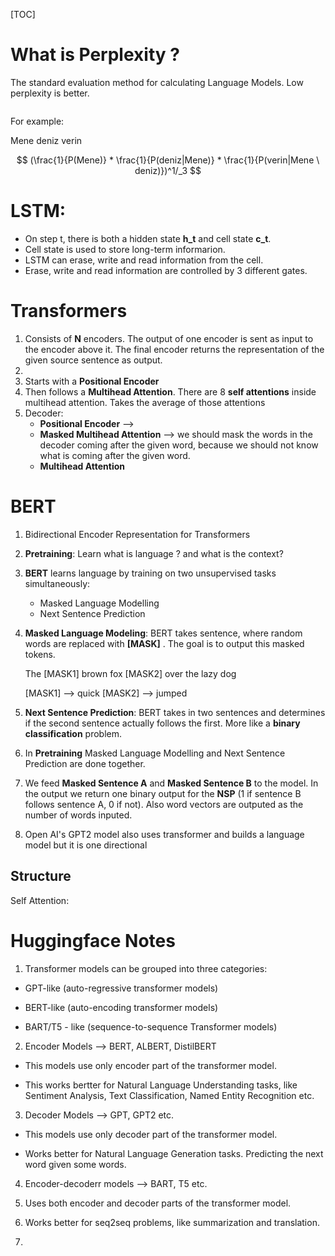 [TOC]



# What is Perplexity ?

The standard evaluation method for calculating Language Models. Low perplexity is better.

<img title="" src="file:///home/haziyevv/Documents/mynotes/figures/perplexity.png" alt="">

For example:

Mene deniz verin



$$
(\frac{1}{P(Mene)} * \frac{1}{P(deniz|Mene)} * \frac{1}{P(verin|Mene \ deniz)})^1/_3
$$





# **LSTM:**

- On step t, there is both a hidden state **h\_t** and cell state **c\_t**. 
- Cell state is used to store long-term informarion. 
- LSTM can erase, write and read information from the cell.
- Erase, write and read information are controlled by 3 different gates.



# Transformers
1. Consists of **N** encoders. The output of one encoder is sent as input to the encoder above it. The final encoder returns the representation of the given source sentence as output.
2. 
3. Starts with a **Positional Encoder**
4. Then follows a **Multihead Attention**. There are 8 **self attentions** inside multihead attention. Takes the average of those attentions
5. Decoder: 
   - **Positional Encoder** --> 
   - **Masked Multihead Attention** --> we should mask the words in the decoder coming after the given word, because we should not know what is coming after the given word. 
   - **Multihead Attention**



# BERT

1. Bidirectional Encoder Representation for Transformers

2. **Pretraining**: Learn what is language ? and what is the context?

3. **BERT** learns language by training on two unsupervised tasks simultaneously:

   - Masked Language Modelling
   - Next Sentence Prediction

4. **Masked Language Modeling**: BERT takes sentence, where random words are replaced with **[MASK]** . The goal is to output this masked tokens. 

   The [MASK1] brown fox [MASK2] over the lazy dog

   [MASK1] --> quick  [MASK2] --> jumped

5. **Next Sentence Prediction**: BERT takes in two sentences and determines if the second sentence actually follows the first. More like a **binary classification** problem.

6. In **Pretraining** Masked Language Modelling and Next Sentence Prediction are done together. 

7. We feed **Masked Sentence A** and **Masked Sentence B** to the model. In the output we return one binary output for the **NSP** (1 if sentence B follows sentence A, 0 if not). Also word vectors are outputed as the number of words inputed.

8. Open AI's GPT2 model also uses transformer and builds a language model but it is one directional



## Structure

Self Attention: 



# Huggingface Notes

1. Transformer models can be grouped into three categories:
* GPT-like (auto-regressive transformer models)

* BERT-like (auto-encoding transformer models)

* BART/T5 - like (sequence-to-sequence Transformer models)
2. Encoder Models --> BERT, ALBERT, DistilBERT
* This models use only encoder part of the transformer model. 

* This works bertter for Natural Language Understanding tasks, like Sentiment Analysis, Text Classification, Named Entity Recognition etc.
3. Decoder Models --> GPT, GPT2 etc. 
* This models use only decoder part of the transformer model.

* Works better for Natural Language Generation tasks. Predicting the next word given some words. 
4. Encoder-decoderr models --> BART, T5 etc.

5. Uses both encoder and decoder parts of the transformer model.

6. Works better for seq2seq problems, like summarization and translation.

7. 

















